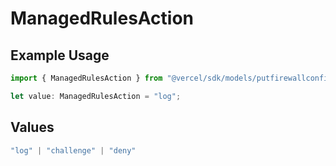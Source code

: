 # ManagedRulesAction

## Example Usage

```typescript
import { ManagedRulesAction } from "@vercel/sdk/models/putfirewallconfigop.js";

let value: ManagedRulesAction = "log";
```

## Values

```typescript
"log" | "challenge" | "deny"
```